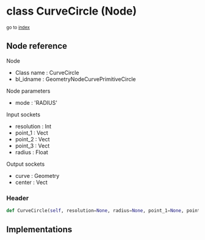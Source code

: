 # class CurveCircle (Node)

<sub>go to [index](/docs/index.md)</sub>

## Node reference

Node
 - Class name : CurveCircle
 - bl_idname : GeometryNodeCurvePrimitiveCircle

Node parameters
 - mode : 'RADIUS'

Input sockets
 - resolution : Int
 - point_1 : Vect
 - point_2 : Vect
 - point_3 : Vect
 - radius : Float

Output sockets
 - curve : Geometry
 - center : Vect

### Header

``` python
def CurveCircle(self, resolution=None, radius=None, point_1=None, point_2=None, point_3=None, mode='RADIUS', node_label=None, node_color=None):
```

## Implementations


